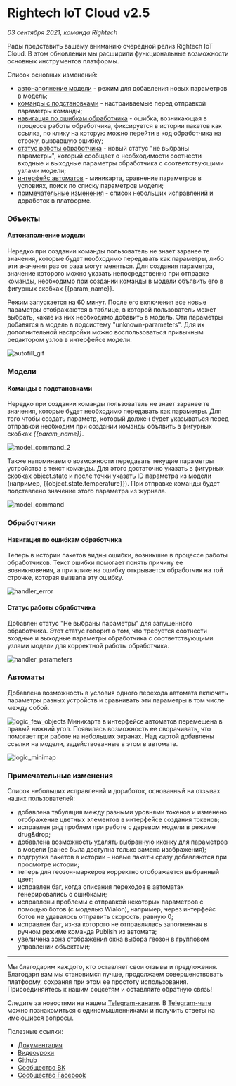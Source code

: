 # Rightech IoT Cloud v2.5
*03 сентября 2021, команда Rightech* 

Рады представить вашему вниманию очередной релиз Rightech IoT Cloud. В этом обновлении мы расширили функциональные возможности основных инструментов платформы.

Список основных изменений:
* [автонаполнение модели](#автонаполнение-модели) -  режим для добавления новых параметров в модель;
* [команды с подстановками](#команды-с-подстановками) - настраиваемые перед отправкой параметры команды;
* [навигация по ошибкам обработчика](#навигация-по-ошибкам-обработчика) - ошибка, возникающая в процессе работы обработчика, фиксируется в истории пакетов как ссылка, по клику на которую можно перейти в код обработчика на строку, вызвавшую ошибку;
* [статус работы обработчика](#статус-работы-обработчика) -  новый статус "не выбраны параметры", который сообщает о необходимости соотнести входные и выходные параметры обработчика с соответствующими узлами модели;
* [интерфейс автоматов](#автоматы) - миникарта, сравнение параметров в условиях, поиск по списку параметров модели;
* [примечательные изменения](#примечательные-изменения) - список небольших исправлений и доработок в платформе.

### Объекты
#### Автонаполнение модели
Нередко при создании команды пользователь не знает заранее те значения, которые будет необходимо передавать как параметры, либо эти значения раз от раза могут меняться. Для создания параметра, значение которого можно указать непосредственно при отправке команды, необходимо при создании команды в модели объявить его в фигурных скобках {{param_name}}.
   
Режим запускается на 60 минут. После его включения все новые параметры отображаются в таблице, в которой пользователь может выбрать, какие из них необходимо добавить в модель. Эти параметры добавятся в модель в подсистему "unknown-parameters". Для их дополнительной настройки можно воспользоваться привычным редактором узлов в интерфейсе модели.  

![autofill_gif](../.images/v2_5/autofill.gif)  
### Модели
#### Команды с подстановками
Нередко при создании команды пользователь не знает заранее те значения, которые будет необходимо передавать как параметры. Для того чтобы создать параметр, который должен будет указываться перед отправкой необходим при создании команды объявить в фигурных скобках *{{param_name}}*.   

![model_command_2](../.images/v2_5/model_command_2.png)

Также напоминаем о возможности передавать текущие параметры устройства в текст команды. Для этого достаточно указать в фигурных скобках object.state и после точки указать ID параметра из модели (например, {{object.state.temperature}}). При отправке команды будет подставлено значение этого параметра из журнала.

![model_command](../.images/v2_5/model_command.png)

### Обработчики
#### Навигация по ошибкам обработчика
Теперь в истории пакетов видны ошибки, возникшие в процессе работы обработчиков. Текст ошибки помогает понять причину ее возникновения, а при клике на ошибку открывается обработчик на той строчке, которая вызвала эту ошибку. 

![handler_error](../.images/v2_5/handler_error.gif)
#### Статус работы обработчика 
Добавлен статус "Не выбраны параметры" для запущенного обработчика. Этот статус говорит о том, что требуется соотнести входные и выходные параметры обработчика с соответствующими узлами модели для корректной работы обработчика.  

![handler_parameters](../.images/v2_5/handler_parameters.gif)
### Автоматы
Добавлена возможность в условия одного перехода автомата включать параметры разных устройств и сравнивать эти параметры в том числе между собой.

![logic_few_objects](../.images/v2_5/logic_few_objects.gif)
Миникарта в интерфейсе автоматов перемещена в правый нижний угол. Появилась возможность ее сворачивать, что помогает при работе на небольших экранах. Над картой добавлены ссылки на модели, задействованные в этом в автомате.

![logic_minimap](../.images/v2_5/logic_minimap.gif)

### Примечательные изменения
Список небольших исправлений и доработок, основанный на отзывах наших пользователей:
* добавлена табуляция между разными уровнями токенов и изменено отображение цветных элементов в интерфейсе создания токенов;
* исправлен ряд проблем при работе с деревом модели в режиме drug&drop;
* добавлена возможность удалять выбранную иконку для параметров в модели (ранее была доступна только замена изображения);
* подгрузка пакетов в истории - новые пакеты сразу добавляются при просмотре истории;
* теперь для геозон-маркеров корректно отображается выбранный цвет;
* исправлен баг, когда описания переходов в автоматах генерировались с ошибками;
* исправлены проблемы с отправкой некоторых параметров с помощью ботов (с моделью Wialon), например, через интерфейс ботов не удавалось отправить скорость, равную 0;
* исправлен баг, из-за которого не отправлялась заполненная в ручном режиме команда Publish из автомата;
* увеличена зона отображения окна выбора геозон в групповом управлении объектами;

---
Мы благодарим каждого, кто оставляет свои отзывы и предложения. Благодаря вам мы становимся лучше, продолжаем совершенствовать платформу, сохраняя при этом ее простоту использования.
Присоединяйтесь к нашим соцсетям и оставляйте обратную связь! 


Следите за новостями на нашем [Telegram-канале](https://t.me/rightechportal). В [Telegram-чате](https://t.me/rightech_iot) можно познакомиться с единомышленниками и получить ответы на имеющиеся вопросы.

Полезные ссылки:

* [Документация](https://rightech.io/developers/introductions/)
* [Видеоуроки](https://rightech.io/video-tutorials/)
* [Github](https://github.com/Rightech)
* [Сообщество ВК](https://vk.com/rightech)
* [Сообщество Facebook](https://www.facebook.com/rightechllc/)